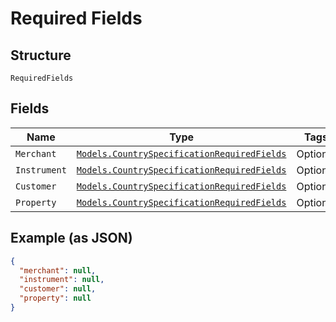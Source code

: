 
# Required Fields

## Structure

`RequiredFields`

## Fields

| Name | Type | Tags | Description |
|  --- | --- | --- | --- |
| `Merchant` | [`Models.CountrySpecificationRequiredFields`](../../doc/models/country-specification-required-fields.md) | Optional | - |
| `Instrument` | [`Models.CountrySpecificationRequiredFields`](../../doc/models/country-specification-required-fields.md) | Optional | - |
| `Customer` | [`Models.CountrySpecificationRequiredFields`](../../doc/models/country-specification-required-fields.md) | Optional | - |
| `Property` | [`Models.CountrySpecificationRequiredFields`](../../doc/models/country-specification-required-fields.md) | Optional | - |

## Example (as JSON)

```json
{
  "merchant": null,
  "instrument": null,
  "customer": null,
  "property": null
}
```

